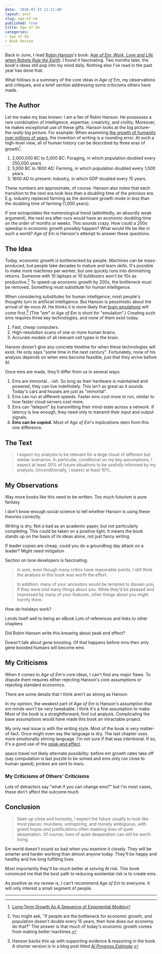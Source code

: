 ```yaml
---
date: '2016-07-23 11:21:48'
layout: post
slug: age-of-em
published: true
title: Age of Em
categories:
- Age of Em
- Book Review
---
```


Back in June, I read [Robin Hanson](http://mason.gmu.edu/~rhanson/)'s book: [*Age of Em: Work, Love and Life when Robots Rule the Earth*](http://ageofem.com/). I found it fascinating. Two months later, the book's ideas still pop into my mind daily. Nothing else I've read in the past year has done that.

What follows is a summary of the core ideas in *Age of Em*, my observations and critiques, and a brief section addressing some criticisms others have made.


## The Author

Let me make my bias known: I am a fan of Robin Hanson. He possesses a rare combination of intelligence, expertise, creativity, and civility. Moreover, he makes exceptional use of these gifts. Hanson looks at the big picture– the *really* big picture. For example: When examining [the growth of humanity over millions of years](http://www.overcomingbias.com/2009/05/the-growth-groove-game.html), the invention of writing is a rounding error. At such a high-level view, all of human history can be described by three eras of growth[^eras]:

1. 2,000,000 BC to 5,000 BC: Foraging, in which population doubled every 250,000 years.
2. 5,000 BC to 1600 AD: Farming, in which population doubled every 1,000 years.
3. 1600 AD to present: Industry, in which GDP doubled every 15 years.

These numbers are approximate, of course. Hanson also notes that each transition to the next era took less than a doubling time of the previous era. E.g. industry replaced farming as the dominant growth mode in less than the doubling time of farming (1,000 years).

If one extrapolates the numerological trend (admittedly, an absurdly weak argument), the next era after ours would have an economic doubling time on the order of months or weeks. This sounds crazy. How could a 200x speedup in economic growth *possibly* happen? What would life be like in such a world? *Age of Em* is Hanson's attempt to answer these questions.


## The Idea

Today, economic growth is bottlenecked by people. Machines can be mass-produced, but people take decades to mature and learn skills. It's possible to make more machines per worker, but one quickly runs into diminishing returns. Someone with 10 laptops or 10 bulldozers won't be 10x as productive.[^bottleneck] To speed-up economic growth by 200x, the bottleneck must be removed. Something must substitute for human intelligence.

When considering substitutes for human intelligence, most people's thoughts turn to artificial intelligence. But Hanson is pessimistic about the arrival of de-novo AI. He thinks it is more likely that [brain emulations](https://en.wikipedia.org/wiki/Mind_uploading) will come first.[^ai] (The "em" in *Age of Em* is short for "emulation".) Creating such ems requires three key technologies, and none of them exist today:

1. Fast, cheap computers.
2. High-resolution scans of one or more human brains.
3. Accurate models of all relevant cell types in the brain.

Hanson doesn't give any concrete timeline for when these technologies will exist. He only says "some time in the next century". Fortunately, none of his analysis depends on when ems become feasible, just that they arrive before AI.

Once ems are made, they'll differ from us in several ways:

1. Ems are immortal…-ish. So long as their hardware is maintained and powered, they can live indefinitely. This isn't as great as it sounds. Today's cars and houses are just as "immortal".
2. Ems can run at different speeds. Faster ems cost more to run, similar to how faster cloud servers cost more.
3. Ems can "teleport" by transmitting their mind-state across a network. If latency is low enough, they need only to transmit their input and output signals.
4. **Ems can be copied.** Most of *Age of Em*'s implications stem from this one difference.



## The Text

> I expect my analysis to be relevant for a large cloud of different but similar scenarios. In particular, conditional on my key assumptions, I expect at least 30% of future situations to be usefully informed by my analysis. Unconditionally, I expect at least 10%.



## My Observations

Way more books like this need to be written. Too much futurism is pure fantasy

I don't know enough social science to tell whether Hanson is using these theories correctly.

Writing is dry. Not a bad as an academic paper, but not particularly completing. This could be taken on a positive light. It means the book stands up on the basis of its ideas alone, not just fancy writing


If leader copies are cheap, could you do a groundhog day attack on a leader? Might need mitigation 

Section on lone developers is fascinating. 

> In sum, even though many critics have reasonable points, I still think the analysis in this book was worth the effort.

> In addition, many of your ancestors would be tempted to disown you, if they were told many things about you. While they’d be pleased and impressed by many of your features, other things about you might horrify them.




How do holidays work?


Lends itself well to being an eBook
Lots of references and links to other chapters

Did Robin Hanson write this knowing about peak end effect?

Doesn't talk about gene boosting. Of that happens before ems then only gene boosted humans will become ems 


## My Criticisms

When it comes to *Age of Em*'s core ideas, I can't find any major flaws. To dispute them requires either rejecting Hanson's core assumptions or rejecting standard economics.

There are some details that I think aren't as strong as Hanson 

In my opinion, the weakest part of *Age of Em* is Hanson's assumption that em minds won't be very tweakable. I think it's a fine assumption to make. Most of the book is a straightforward, first cut analysis. Complicating the base assumptions would have made this book an intractable project.


My only real issue is with the writing style. Most of the book is very matter-of-fact. Once might even say the language is dry. The last chapter uses more emotionally stirring language. I'm not sure if that was intentional. If so, it's a good use of the [peak-end effect](https://en.wikipedia.org/wiki/Peak%E2%80%93end_rule).

space travel not likely
alternate possibility:
before em growth rates take off (say computation is last puzzle to be solved and ems only run close to human speed), probes are sent to mars.


### My Criticisms of Others' Criticisms

Lots of detractors say "what if you can change ems?" but I'm most cases, these don't affect the outcome much



## Conclusion

> Seen up close and honestly, I expect the future usually to look like most places: mundane, uninspiring, and morally ambiguous, with grand hopes and justifications often masking lives of quiet desperation. Of course, lives of quiet desperation can still be worth living.

Em world doesn't sound so bad when you examine it closely. They will be smarter and harder working than almost anyone today. They'll be happy and healthy and live long fulfilling lives.

Most importantly they'll be much better at solving AI risk. This book convinced me that the best path to reducing existential risk is to create ems.

As positive as my review is, I can't recommend *Age of Em* to everyone. It will only interest a small segment of people. 


<!-- .@robinhanson's Age of Em isn't for everyone, but I *really* liked it: http://geoff.greer.fm/.... -->
---

[^eras]: [Long-Term Growth As A Sequence of Exponential Modes](http://mason.gmu.edu/~rhanson/longgrow.pdf)

[^bottleneck]: You might ask, "If people are the bottleneck for economic growth, and population doesn't double every 15 years, then how does our economy do that?" The answer is that much of today's economic growth comes from making *better* machines.

[^ai]: Hanson backs this up with supporting evidence & reasoning in the book. A shorter version is in a blog post titled *[AI Progress Estimate](http://www.overcomingbias.com/2012/08/ai-progress-estimate.html)*.
